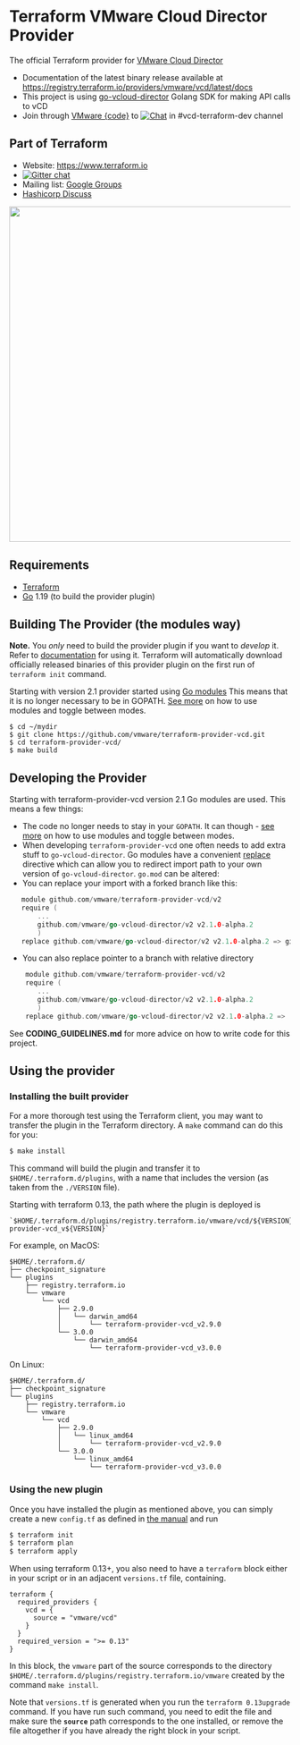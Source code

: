 Terraform VMware Cloud Director Provider
==================

The official Terraform provider for [VMware Cloud Director](https://www.vmware.com/products/cloud-director.html)

- Documentation of the latest binary release available at https://registry.terraform.io/providers/vmware/vcd/latest/docs
- This project is using [go-vcloud-director](https://github.com/vmware/go-vcloud-director) Golang SDK for making API calls to vCD
- Join through [VMware {code}](https://code.vmware.com/) to [![Chat](https://img.shields.io/badge/chat-on%20slack-brightgreen.svg)](https://vmwarecode.slack.com/messages/CBBBXVB16) in #vcd-terraform-dev channel 

Part of Terraform
-----------------

- Website: https://www.terraform.io
- [![Gitter chat](https://badges.gitter.im/hashicorp-terraform/Lobby.png)](https://gitter.im/hashicorp-terraform/Lobby)
- Mailing list: [Google Groups](http://groups.google.com/group/terraform-tool)
- [Hashicorp Discuss](https://discuss.hashicorp.com/c/terraform-core/27) 

<img src="https://www.datocms-assets.com/2885/1629941242-logo-terraform-main.svg" width="600px">

Requirements
------------

-	[Terraform](https://www.terraform.io/downloads.html)
-	[Go](https://golang.org/doc/install) 1.19 (to build the provider plugin)

Building The Provider (the modules way)
--------------------------------------
**Note.** You *only* need to build the provider plugin if you want to *develop* it. Refer to
[documentation](https://registry.terraform.io/providers/vmware/vcd/latest/docs) for using it. Terraform will
automatically download officially released binaries of this provider plugin on the first run of `terraform init`
command.

Starting with version 2.1 provider started using [Go modules](https://github.com/golang/go/wiki/Modules)
This means that it is no longer necessary to be in GOPATH.
[See more](https://github.com/golang/go/wiki/Modules#how-to-use-modules) on how to use modules
and toggle between modes.

```
$ cd ~/mydir
$ git clone https://github.com/vmware/terraform-provider-vcd.git
$ cd terraform-provider-vcd/
$ make build
```

Developing the Provider
---------------------------

Starting with terraform-provider-vcd version 2.1 Go modules are used. This means a few things:
* The code no longer needs to stay in your `GOPATH`. It can though -
[see more](https://github.com/golang/go/wiki/Modules#how-to-use-modules) on how to use modules and toggle between modes.
* When developing `terraform-provider-vcd` one often needs to add extra stuff to `go-vcloud-director`. Go modules
have a convenient [replace](https://github.com/golang/go/wiki/Modules#when-should-i-use-the-replace-directive)
directive which can allow you to redirect import path to your own version of `go-vcloud-director`.
`go.mod` can be altered:
 * You can replace your import with a forked branch like this:
 ```go
    module github.com/vmware/terraform-provider-vcd/v2
    require (
    	...
    	github.com/vmware/go-vcloud-director/v2 v2.1.0-alpha.2
    	)
    replace github.com/vmware/go-vcloud-director/v2 v2.1.0-alpha.2 => github.com/my-git-user/go-vcloud-director/v2 v2.1.0-alpha.2    
 ```
 * You can also replace pointer to a branch with relative directory
 ```go
     module github.com/vmware/terraform-provider-vcd/v2
     require (
     	...
     	github.com/vmware/go-vcloud-director/v2 v2.1.0-alpha.2
     	)
     replace github.com/vmware/go-vcloud-director/v2 v2.1.0-alpha.2 => ../go-vcloud-director
  ```

See **CODING_GUIDELINES.md** for more advice on how to write code for this project.

Using the provider
----------------------

### Installing the built provider

For a more thorough test using the Terraform client, you may want to transfer the plugin in the Terraform directory. A `make` command can do this for you:

```sh
$ make install
```

This command will build the plugin and transfer it to `$HOME/.terraform.d/plugins`, with a name that includes the version (as taken from the `./VERSION` file).

Starting with terraform 0.13, the path where the plugin is deployed is
```
`$HOME/.terraform.d/plugins/registry.terraform.io/vmware/vcd/${VERSION}/${OS}_amd64/terraform-provider-vcd_v${VERSION}`
```

For example, on MacOS:

```
$HOME/.terraform.d/
├── checkpoint_signature
└── plugins
    ├── registry.terraform.io
    └── vmware
        └── vcd
            ├── 2.9.0
            │   └── darwin_amd64
            │       └── terraform-provider-vcd_v2.9.0
            └── 3.0.0
                └── darwin_amd64
                    └── terraform-provider-vcd_v3.0.0
```

On Linux:

```
$HOME/.terraform.d/
├── checkpoint_signature
└── plugins
    ├── registry.terraform.io
    └── vmware
        └── vcd
            ├── 2.9.0
            │   └── linux_amd64
            │       └── terraform-provider-vcd_v2.9.0
            └── 3.0.0
                └── linux_amd64
                    └── terraform-provider-vcd_v3.0.0
```


### Using the new plugin

Once you have installed the plugin as mentioned above, you can simply create a new `config.tf` as defined in [the manual](https://www.terraform.io/docs/providers/vcd/index.html) and run 

```sh
$ terraform init
$ terraform plan
$ terraform apply
```

When using terraform 0.13+, you also need to have a `terraform` block either in your script or in an adjacent `versions.tf` file,
containing.

```
terraform {
  required_providers {
    vcd = {
      source = "vmware/vcd"
    }
  }
  required_version = ">= 0.13"
}
```

In this block, the `vmware` part of the source corresponds to the directory
`$HOME/.terraform.d/plugins/registry.terraform.io/vmware` created by the command `make install`.

Note that `versions.tf` is generated when you run the `terraform 0.13upgrade` command. If you have run such command,
you need to edit the file and make sure the **`source`** path corresponds to the one installed, or remove the file
altogether if you have already the right block in your script.